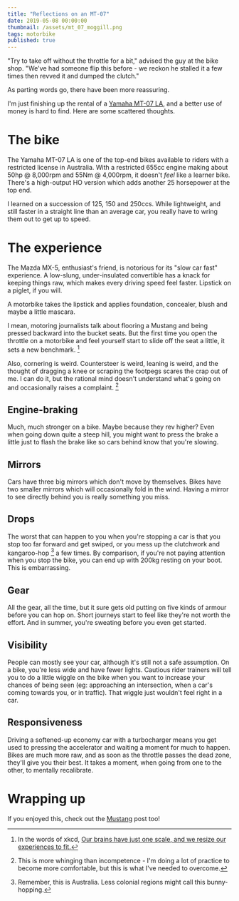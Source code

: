 ```yaml
---
title: "Reflections on an MT-07"
date: 2019-05-08 00:00:00
thumbnail: /assets/mt_07_moggill.png
tags: motorbike
published: true
---
```


"Try to take off without the throttle for a bit," advised the guy at the bike shop. "We've had someone flip this before - we reckon he stalled it a few times then revved it and dumped the clutch."

As parting words go, there have been more reassuring.

I'm just finishing up the rental of a [Yamaha MT-07 LA](https://www.yamaha-motor.com.au/products/motorcycle/road/maximum-torque/mt-07la), and a better use of money is hard to find. Here are some scattered thoughts.

# The bike

The Yamaha MT-07 LA is one of the top-end bikes available to riders with a restricted license in Australia. With a restricted 655cc engine making about 50hp @ 8,000rpm and 55Nm @ 4,000rpm, it doesn't *feel* like a learner bike. There's a high-output HO version which adds another 25 horsepower at the top end.

I learned on a succession of 125, 150 and 250ccs. While lightweight, and still faster in a straight line than an average car, you really have to wring them out to get up to speed.

# The experience

The Mazda MX-5, enthusiast's friend, is notorious for its "slow car fast" experience. A low-slung, under-insulated convertible has a knack for keeping things raw, which makes every driving speed feel faster. Lipstick on a piglet, if you will.

A motorbike takes the lipstick and applies foundation, concealer, blush and maybe a little mascara.

I mean, motoring journalists talk about flooring a Mustang and being pressed backward into the bucket seats. But the first time you open the throttle on a motorbike and feel yourself start to slide off the seat a little, it sets a new benchmark. [^1]

[^1]: In the words of xkcd, [Our brains have just one scale, and we resize our experiences to fit.](https://xkcd.com/915/)

Also, cornering is weird. Countersteer is weird, leaning is weird, and the thought of dragging a knee or scraping the footpegs scares the crap out of me. I can do it, but the rational mind doesn't understand what's going on and occasionally raises a complaint. [^2]

[^2]: This is more whinging than incompetence - I'm doing a lot of practice to become more comfortable, but this is what I've needed to overcome.

## Engine-braking

Much, much stronger on a bike. Maybe because they rev higher? Even when going down quite a steep hill, you might want to press the brake a little just to flash the brake like so cars behind know that you're slowing.

## Mirrors

Cars have three big mirrors which don't move by themselves. Bikes have two smaller mirrors which will occasionally fold in the wind. Having a mirror to see directly behind you is really something you miss.

## Drops

The worst that can happen to you when you're stopping a car is that you stop too far forward and get swiped, or you mess up the clutchwork and kangaroo-hop [^3] a few times. By comparison, if you're not paying attention when you stop the bike, you can end up with 200kg resting on your boot. This is embarrassing.

[^3]: Remember, this is Australia. Less colonial regions might call this bunny-hopping.

## Gear

All the gear, all the time, but it sure gets old putting on five kinds of armour before you can hop on. Short journeys start to feel like they're not worth the effort. And in summer, you're sweating before you even get started.

## Visibility

People can mostly see your car, although it's still not a safe assumption. On a bike, you're less wide and have fewer lights. Cautious rider trainers will tell you to do a little wiggle on the bike when you want to increase your chances of being seen (eg: approaching an intersection, when a car's coming towards you, or in traffic). That wiggle just wouldn't feel right in a car.

## Responsiveness

Driving a softened-up economy car with a turbocharger means you get used to pressing the accelerator and waiting a moment for much to happen. Bikes are much more raw, and as soon as the throttle passes the dead zone, they'll give you their best. It takes a moment, when going from one to the other, to mentally recalibrate.

# Wrapping up

If you enjoyed this, check out the [Mustang](https://blog.lord.geek.nz/2018/08/22/dream-car-on-a-budget/) post too!
